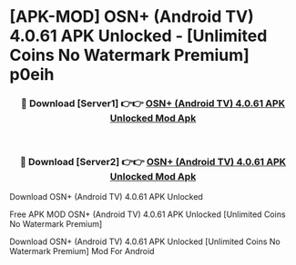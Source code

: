 # [APK-MOD] OSN+ (Android TV) 4.0.61 APK Unlocked - [Unlimited Coins No Watermark Premium] p0eih



<div align="center">
<h3>🔴 Download [Server1] 👉👉 <a href="https://momento.my/?title=OSN+_(Android_TV)_4.0.61_APK_Unlocked">OSN+ (Android TV) 4.0.61 APK Unlocked Mod Apk</a></h3><br>

<h3>🔴 Download [Server2] 👉👉 <a href="https://momento.my/?title=OSN+_(Android_TV)_4.0.61_APK_Unlocked">OSN+ (Android TV) 4.0.61 APK Unlocked Mod Apk</a></h3>
</div>



Download OSN+ (Android TV) 4.0.61 APK Unlocked 

Free APK MOD OSN+ (Android TV) 4.0.61 APK Unlocked [Unlimited Coins No Watermark Premium]

Download OSN+ (Android TV) 4.0.61 APK Unlocked [Unlimited Coins No Watermark Premium] Mod For Android
